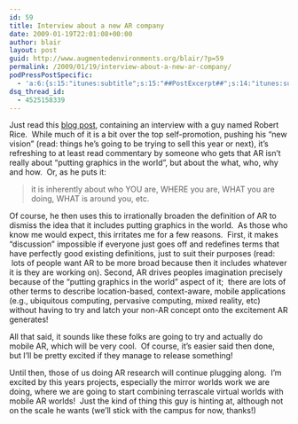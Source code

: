 ```yaml
---
id: 59
title: Interview about a new AR company
date: 2009-01-19T22:01:08+00:00
author: blair
layout: post
guid: http://www.augmentedenvironments.org/blair/?p=59
permalink: /2009/01/19/interview-about-a-new-ar-company/
podPressPostSpecific:
  - 'a:6:{s:15:"itunes:subtitle";s:15:"##PostExcerpt##";s:14:"itunes:summary";s:15:"##PostExcerpt##";s:15:"itunes:keywords";s:17:"##WordPressCats##";s:13:"itunes:author";s:10:"##Global##";s:15:"itunes:explicit";s:2:"No";s:12:"itunes:block";s:2:"No";}'
dsq_thread_id:
  - 4525158339
---
```

Just read this [blog post](http://www.ugotrade.com/2009/01/17/is-it-“omg-finally”-for-augmented-reality-interview-with-robert-rice/), containing an interview with a guy named Robert Rice.  While much of it is a bit over the top self-promotion, pushing his &#8220;new vision&#8221; (read: things he&#8217;s going to be trying to sell this year or next), it&#8217;s refreshing to at least read commentary by someone who gets that AR isn&#8217;t really about &#8220;putting graphics in the world&#8221;, but about the what, who, why and how.  Or, as he puts it:

> it is inherently about who YOU are, WHERE you are, WHAT you are doing, WHAT is around you, etc.

Of course, he then uses this to irrationally broaden the definition of AR to dismiss the idea that it includes putting graphics in the world.  As those who know me would expect, this irritates me for a few reasons.  First, it makes &#8220;discussion&#8221; impossible if everyone just goes off and redefines terms that have perfectly good existing definitions, just to suit their purposes (read:  lots of people want AR to be more broad because then it includes whatever it is they are working on). Second, AR drives peoples imagination precisely because of the &#8220;putting graphics in the world&#8221; aspect of it;  there are lots of other terms to describe location-based, context-aware, mobile applications (e.g., ubiquitous computing, pervasive computing, mixed reality, etc) without having to try and latch your non-AR concept onto the excitement AR generates!

All that said, it sounds like these folks are going to try and actually do mobile AR, which will be very cool.  Of course, it&#8217;s easier said then done, but I&#8217;ll be pretty excited if they manage to release something!

Until then, those of us doing AR research will continue plugging along.  I&#8217;m excited by this years projects, especially the mirror worlds work we are doing, where we are going to start combining terrascale virtual worlds with mobile AR worlds!  Just the kind of thing this guy is hinting at, although not on the scale he wants (we&#8217;ll stick with the campus for now, thanks!)